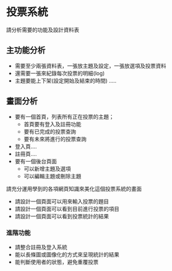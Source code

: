# 投票系統

請分析需要的功能及設計資料表
## 主功能分析
* 需要至少兩張資料表，一張放主題及設定，一張放選項及投票資料
* 還需要一張來紀錄每次投票的明細(log)
* 主題要能上下架(設定開始及結束的時間)
.....

## 畫面分析
* 要有一個首頁，列表所有正在投票的主題；
    * 首頁要有登入及註冊功能
    * 要有已完成的投票查詢
    * 要有未來將進行的投票查詢
* 登入頁....
* 註冊頁....
* 要有一個後台頁面
    * 可以新增主題及選項
    * 可以編輯主題或刪除主題
    


請充分運用學到的各項網頁知識來美化這個投票系統的畫面
* 請設計一個頁面可以用來輸入投票的題目
* 請設計一個頁面可以看到目前進行投票的項目
* 請設計一個頁面可以看到投票統計的結果
### 進階功能
* 請整合註冊及登入系統
* 能以長條圖或圖像化的方式來呈現統計的結果
* 能判斷使用者的狀態，避免重覆投票